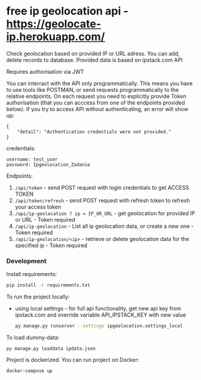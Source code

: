 # free ip geolocation api - https://geolocate-ip.herokuapp.com/
Check geolocation based on provided IP or URL adress. You can add, delete records to database. Provided data is based on ipstack.com API

Requires authorisation via JWT

You can interract with the API only programmatically. This means you have to use tools like POSTMAN, or send requests programmatically to the relative endpoints.
On each request you need to explicitly provide Token authorisation (that you can acccess from one of the endpoints provided below).
If you try to access API  without authenticating, an error will show up:
```
{
    "detail": "Authentication credentials were not provided."
}
```

credentials:
```
username: test_user
password: Ipgeolocation_Zadanie
```

Endpoints:

1. ```/api/token``` - send POST request with login credentials to get ACCESS TOKEN
2. ```/api/token/refresh``` - send POST request with refresh token to refresh your access token
3. ```/api/ip-geolocation ? ip = IP_OR_URL``` - get geolocation for provided IP or URL - Token required
4. ```/api/ip-geolocation``` - List all ip geolocation data, or create a new one - Token required
5. ```/api/ip-geolocation/<ip>``` - retrieve or delete geolocation data for the specified ip - Token required

### Development
Install requirements:
```bash
pip install -r requirements.txt
```

To run the project locally:
* using local settings - for full api functionality, get new api key from ipstack.com and override variable API_IPSTACK_KEY with new value
    ```bash
    py manage.py runserver --settings ipgeolocation.settings_local
    ```

To load dummy-data:

    py manage.py loaddata ipdata.json
    
Project is dockerized. You can run project on Docker:
```
docker-compose up
```
